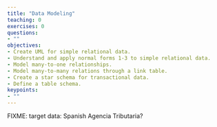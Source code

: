 ```yaml
---
title: "Data Modeling"
teaching: 0
exercises: 0
questions:
- ""
objectives:
- Create UML for simple relational data.
- Understand and apply normal forms 1-3 to simple relational data.
- Model many-to-one relationships.
- Model many-to-many relations through a link table.
- Create a star schema for transactional data.
- Define a table schema.
keypoints:
- ""
---
```


FIXME: target data: Spanish Agencia Tributaria?
